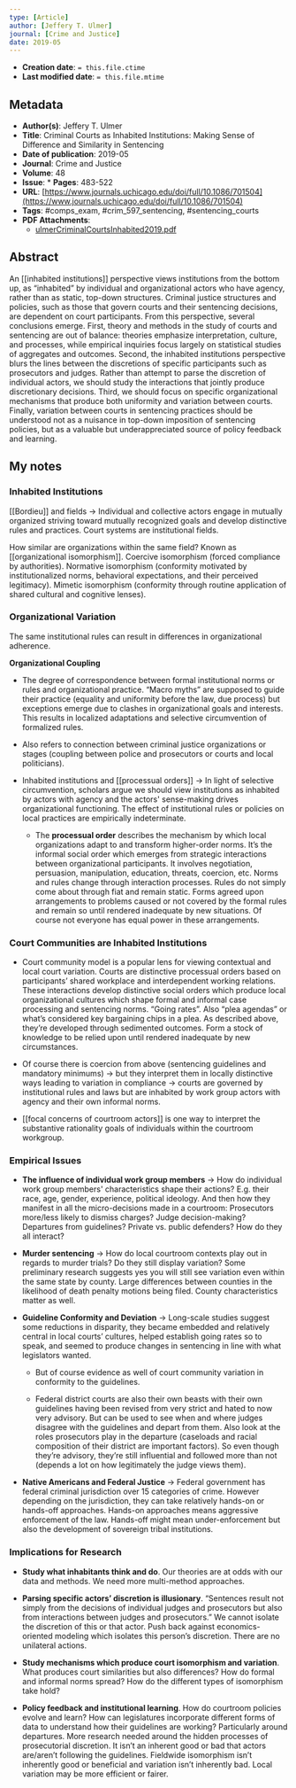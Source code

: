 ```yaml
---
type: [Article]
author: [Jeffery T. Ulmer]
journal: [Crime and Justice]
date: 2019-05
---
```


* **Creation date**: `= this.file.ctime`
* **Last modified date**: `= this.file.mtime`

## Metadata

* **Author(s)**: Jeffery T. Ulmer
* **Title**: Criminal Courts as Inhabited Institutions: Making Sense of Difference and Similarity in Sentencing
* **Date of publication**: 2019-05
* **Journal**: Crime and Justice
* **Volume**: 48
* **Issue**: * **Pages**: 483-522
* **URL**: [https://www.journals.uchicago.edu/doi/full/10.1086/701504](https://www.journals.uchicago.edu/doi/full/10.1086/701504)
* **Tags**: #comps_exam, #crim_597_sentencing, #sentencing_courts
* **PDF Attachments**:
  * [ulmerCriminalCourtsInhabited2019.pdf](zotero://open-pdf/library/items/PHC4D2NV)

## Abstract

An [[inhabited institutions]] perspective views institutions from the bottom up, as “inhabited” by individual and organizational actors who have agency, rather than as static, top-down structures. Criminal justice structures and policies, such as those that govern courts and their sentencing decisions, are dependent on court participants. From this perspective, several conclusions emerge. First, theory and methods in the study of courts and sentencing are out of balance: theories emphasize interpretation, culture, and processes, while empirical inquiries focus largely on statistical studies of aggregates and outcomes. Second, the inhabited institutions perspective blurs the lines between the discretions of specific participants such as prosecutors and judges. Rather than attempt to parse the discretion of individual actors, we should study the interactions that jointly produce discretionary decisions. Third, we should focus on specific organizational mechanisms that produce both uniformity and variation between courts. Finally, variation between courts in sentencing practices should be understood not as a nuisance in top-down imposition of sentencing policies, but as a valuable but underappreciated source of policy feedback and learning.

## My notes

### Inhabited Institutions

[[Bordieu]] and fields -> Individual and collective actors engage in mutually organized striving toward mutually recognized goals and develop distinctive rules and practices. Court systems are institutional fields.

How similar are organizations within the same field? Known as [[organizational isomorphism]]. Coercive isomorphism (forced compliance by authorities). Normative isomorphism (conformity motivated by institutionalized norms, behavioral expectations, and their perceived legitimacy). Mimetic isomorphism (conformity through routine application of shared cultural and cognitive lenses).
### Organizational Variation

The same institutional rules can result in differences in organizational adherence.

**Organizational Coupling**
    
- The degree of correspondence between formal institutional norms or rules and organizational practice. “Macro myths” are supposed to guide their practice (equality and uniformity before the law, due process) but exceptions emerge due to clashes in organizational goals and interests. This results in localized adaptations and selective circumvention of formalized rules.
    
- Also refers to connection between criminal justice organizations or stages (coupling between police and prosecutors or courts and local politicians).
    
- Inhabited institutions and [[processual orders]] -> In light of selective circumvention, scholars argue we should view institutions as inhabited by actors with agency and the actors' sense-making drives organizational functioning. The effect of institutional rules or policies on local practices are empirically indeterminate.
    
	- The **processual order** describes the mechanism by which local organizations adapt to and transform higher-order norms. It’s the informal social order which emerges from strategic interactions between organizational participants. It involves negotiation, persuasion, manipulation, education, threats, coercion, etc. Norms and rules change through interaction processes. Rules do not simply come about through fiat and remain static. Forms agreed upon arrangements to problems caused or not covered by the formal rules and remain so until rendered inadequate by new situations. Of course not everyone has equal power in these arrangements.

### Court Communities are Inhabited Institutions

- Court community model is a popular lens for viewing contextual and local court variation. Courts are distinctive processual orders based on participants’ shared workplace and interdependent working relations. These interactions develop distinctive social orders which produce local organizational cultures which shape formal and informal case processing and sentencing norms. “Going rates”. Also “plea agendas” or what’s considered key bargaining chips in a plea. As described above, they’re developed through sedimented outcomes. Form a stock of knowledge to be relied upon until rendered inadequate by new circumstances.
    
- Of course there is coercion from above (sentencing guidelines and mandatory minimums) → but they interpret them in locally distinctive ways leading to variation in compliance → courts are governed by institutional rules and laws but are inhabited by work group actors with agency and their own informal norms.
    
- [[focal concerns of courtroom actors]] is one way to interpret the substantive rationality goals of individuals within the courtroom workgroup.
    
### Empirical Issues

- **The influence of individual work group members** -> How do individual work group members' characteristics shape their actions? E.g. their race, age, gender, experience, political ideology. And then how they manifest in all the micro-decisions made in a courtroom: Prosecutors more/less likely to dismiss charges? Judge decision-making? Departures from guidelines? Private vs. public defenders? How do they all interact?
    
- **Murder sentencing** -> How do local courtroom contexts play out in regards to murder trials? Do they still display variation? Some preliminary research suggests yes you will still see variation even within the same state by county. Large differences between counties in the likelihood of death penalty motions being filed. County characteristics matter as well.
    
- **Guideline Conformity and Deviation** -> Long-scale studies suggest some reductions in disparity, they became embedded and relatively central in local courts’ cultures, helped establish going rates so to speak, and seemed to produce changes in sentencing in line with what legislators wanted.

	- But of course evidence as well of court community variation in conformity to the guidelines.
    
	- Federal district courts are also their own beasts with their own guidelines having been revised from very strict and hated to now very advisory. But can be used to see when and where judges disagree with the guidelines and depart from them. Also look at the roles prosecutors play in the departure (caseloads and racial composition of their district are important factors). So even though they’re advisory, they’re still influential and followed more than not (depends a lot on how legitimately the judge views them).
    
- **Native Americans and Federal Justice** -> Federal government has federal criminal jurisdiction over 15 categories of crime. However depending on the jurisdiction, they can take relatively hands-on or hands-off approaches. Hands-on approaches means aggressive enforcement of the law. Hands-off might mean under-enforcement but also the development of sovereign tribal institutions.

### Implications for Research

- **Study what inhabitants think and do**. Our theories are at odds with our data and methods. We need more multi-method approaches.
    
- **Parsing specific actors’ discretion is illusionary**. “Sentences result not simply from the decisions of individual judges and prosecutors but also from interactions between judges and prosecutors.” We cannot isolate the discretion of this or that actor. Push back against economics-oriented modeling which isolates this person’s discretion. There are no unilateral actions.
    
- **Study mechanisms which produce court isomorphism and variation**. What produces court similarities but also differences? How do formal and informal norms spread? How do the different types of isomorphism take hold?
    
- **Policy feedback and institutional learning**. How do courtroom policies evolve and learn? How can legislatures incorporate different forms of data to understand how their guidelines are working? Particularly around departures. More research needed around the hidden processes of prosecutorial discretion. It isn’t an inherent good or bad that actors are/aren’t following the guidelines. Fieldwide isomorphism isn’t inherently good or beneficial and variation isn’t inherently bad. Local variation may be more efficient or fairer.